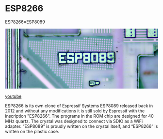 # ESP8266
ESP8266=ESP8089

![crytal_name.png](https://github.com/pvvx/ESP8266/raw/master/crytal_name.png)

[youtube](https://youtu.be/dX-472O9gFE?t=1052)

ESP8266 is its own clone of Espressif Systems ESP8089 released back in 2012 and without any modifications it is still sold by Espressif with the inscription "ESP8266". The programs in the ROM chip are designed for 40 MHz quartz. The crystal was designed to connect via SDIO as a WiFi adapter.
“ESP8089” is proudly written on the crystal itself, and “ESP8266” is written on the plastic case.
